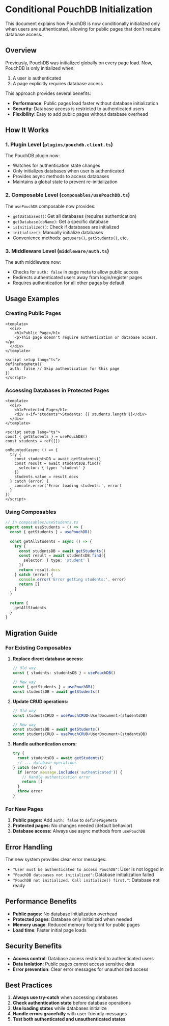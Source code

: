# Conditional PouchDB Initialization

This document explains how PouchDB is now conditionally initialized only when users are authenticated, allowing for public pages that don't require database access.

## Overview

Previously, PouchDB was initialized globally on every page load. Now, PouchDB is only initialized when:
1. A user is authenticated
2. A page explicitly requires database access

This approach provides several benefits:
- **Performance**: Public pages load faster without database initialization
- **Security**: Database access is restricted to authenticated users
- **Flexibility**: Easy to add public pages without database overhead

## How It Works

### 1. Plugin Level (`plugins/pouchdb.client.ts`)

The PouchDB plugin now:
- Watches for authentication state changes
- Only initializes databases when user is authenticated
- Provides async methods to access databases
- Maintains a global state to prevent re-initialization

### 2. Composable Level (`composables/usePouchDB.ts`)

The `usePouchDB` composable now provides:
- `getDatabases()`: Get all databases (requires authentication)
- `getDatabase(dbName)`: Get a specific database
- `isInitialized()`: Check if databases are initialized
- `initialize()`: Manually initialize databases
- Convenience methods: `getUsers()`, `getStudents()`, etc.

### 3. Middleware Level (`middleware/auth.ts`)

The auth middleware now:
- Checks for `auth: false` in page meta to allow public access
- Redirects authenticated users away from login/register pages
- Requires authentication for all other pages by default

## Usage Examples

### Creating Public Pages

```vue
<template>
  <div>
    <h1>Public Page</h1>
    <p>This page doesn't require authentication or database access.</p>
  </div>
</template>

<script setup lang="ts">
definePageMeta({
  auth: false // Skip authentication for this page
})
</script>
```

### Accessing Databases in Protected Pages

```vue
<template>
  <div>
    <h1>Protected Page</h1>
    <div v-if="students">Students: {{ students.length }}</div>
  </div>
</template>

<script setup lang="ts">
const { getStudents } = usePouchDB()
const students = ref([])

onMounted(async () => {
  try {
    const studentsDB = await getStudents()
    const result = await studentsDB.find({
      selector: { type: 'student' }
    })
    students.value = result.docs
  } catch (error) {
    console.error('Error loading students:', error)
  }
})
</script>
```

### Using Composables

```typescript
// In composables/useStudents.ts
export const useStudents = () => {
  const { getStudents } = usePouchDB()
  
  const getAllStudents = async () => {
    try {
      const studentsDB = await getStudents()
      const result = await studentsDB.find({
        selector: { type: 'student' }
      })
      return result.docs
    } catch (error) {
      console.error('Error getting students:', error)
      return []
    }
  }
  
  return {
    getAllStudents
  }
}
```

## Migration Guide

### For Existing Composables

1. **Replace direct database access:**
   ```typescript
   // Old way
   const { students: studentsDB } = usePouchDB()
   
   // New way
   const { getStudents } = usePouchDB()
   const studentsDB = await getStudents()
   ```

2. **Update CRUD operations:**
   ```typescript
   // Old way
   const studentsCRUD = usePouchCRUD<UserDocument>(studentsDB)
   
   // New way
   const studentsDB = await getStudents()
   const studentsCRUD = usePouchCRUD<UserDocument>(studentsDB)
   ```

3. **Handle authentication errors:**
   ```typescript
   try {
     const studentsDB = await getStudents()
     // ... database operations
   } catch (error) {
     if (error.message.includes('authenticated')) {
       // Handle authentication error
       return []
     }
     throw error
   }
   ```

### For New Pages

1. **Public pages:** Add `auth: false` to `definePageMeta`
2. **Protected pages:** No changes needed (default behavior)
3. **Database access:** Always use async methods from `usePouchDB`

## Error Handling

The new system provides clear error messages:

- `"User must be authenticated to access PouchDB"`: User is not logged in
- `"PouchDB databases not initialized"`: Database initialization failed
- `"PouchDB not initialized. Call initialize() first."`: Database not ready

## Performance Benefits

- **Public pages**: No database initialization overhead
- **Protected pages**: Database only initialized when needed
- **Memory usage**: Reduced memory footprint for public pages
- **Load time**: Faster initial page loads

## Security Benefits

- **Access control**: Database access restricted to authenticated users
- **Data isolation**: Public pages cannot access sensitive data
- **Error prevention**: Clear error messages for unauthorized access

## Best Practices

1. **Always use try-catch** when accessing databases
2. **Check authentication state** before database operations
3. **Use loading states** while databases initialize
4. **Handle errors gracefully** with user-friendly messages
5. **Test both authenticated and unauthenticated states** 